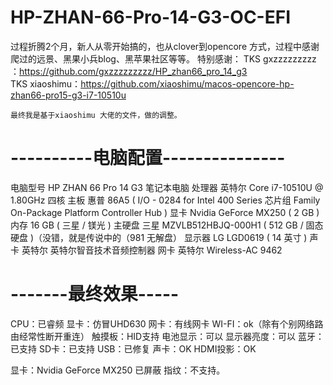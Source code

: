 # HP-ZHAN-66-Pro-14-G3-OC-EFI
过程折腾2个月，新人从零开始搞的，也从clover到opencore 方式，过程中感谢爬过的远景、黑果小兵blog、黑苹果社区等等。
特别感谢：
    TKS gxzzzzzzzzz ：https://github.com/gxzzzzzzzzz/HP_zhan66_pro_14_g3     
    TKS xiaoshimu：https://github.com/xiaoshimu/macos-opencore-hp-zhan66-pro15-g3-i7-10510u
    
    最终我是基于xiaoshimu 大佬的文件，做的调整。

# ----------电脑配置---------------
  电脑型号            HP ZHAN 66 Pro 14 G3 笔记本电脑
  处理器              英特尔 Core i7-10510U @ 1.80GHz 四核
  主板                惠普 86A5 ( I/O - 0284 for Intel 400 Series 芯片组 Family On-Package Platform Controller Hub )
  显卡                Nvidia GeForce MX250 ( 2 GB )
  内存                16 GB ( 三星 / 镁光 )
  主硬盘              三星 MZVLB512HBJQ-000H1 ( 512 GB / 固态硬盘 )（没错，就是传说中的（981 无解盘）
  显示器              LG LGD0619 ( 14 英寸  )
  声卡                英特尔 英特尔智音技术音频控制器
  网卡                英特尔 Wireless-AC 9462
  
#  -------最终效果-----

  CPU：已睿频
  显卡：仿冒UHD630
  网卡：有线网卡
  WI-FI：ok（除有个别网络路由经常性断开重连）
  触摸板：HID支持
  电池显示：可以
  显示器亮度：可以
  蓝牙： 已支持
  SD卡：已支持
  USB：已修复
  声卡：OK
  HDMI投影：OK

显卡：Nvidia GeForce MX250 已屏蔽
指纹：不支持。
